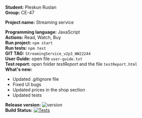 __Student:__ Pleskun Ruslan  
__Group:__ CE-47  

__Project name:__ Streaming service

__Programming language:__ JavaScript  
__Actions:__ Read, Watch, Buy  
__Run project:__ `npm start`  
__Run tests:__ `npm test`  
__GIT TAG:__ `StreamingService_v2p3_WW22244`  
__User Guide:__  open file `user-guide.txt`  
__Test report:__  open folder *testReport* and the file `testReport.html`  
__What's new:__  
- Updated .gitignore file  
- Fixed UI bugs  
- Updated prices in the shop section  
- Updated tests  

__Release version:__ ![version](https://img.shields.io/badge/version-2.3-blue)  
__Build Status:__ [![Tests](https://github.com/RuslanPleskun/cstd-pleskunruslan-2122/actions/workflows/test.yml/badge.svg?branch=feature%2Fpleskunruslan%2Fdevelop&event=push)](https://github.com/RuslanPleskun/cstd-pleskunruslan-2122/actions/workflows/test.yml)  
